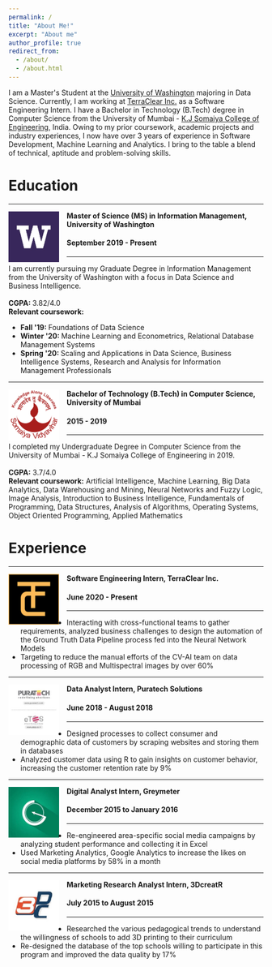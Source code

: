 ```yaml
---
permalink: /
title: "About Me!"
excerpt: "About me"
author_profile: true
redirect_from: 
  - /about/
  - /about.html
---
```


I am a Master's Student at the [University of Washington](https://www.washington.edu/) majoring in Data Science. Currently, I am working at [TerraClear Inc.](https://www.terraclear.com/) as a Software Engineering Intern. I have a Bachelor in Technology (B.Tech) degree in Computer Science from the University of Mumbai - [K.J Somaiya College of Engineering](https://kjsce.somaiya.edu/en), India. Owing to my prior coursework, academic projects and industry experiences, I now have over 3 years of experience in Software Development, Machine Learning and Analytics. I bring to the table a blend of technical, aptitude and problem-solving skills.

# Education
-----
<img align="left" height="100" width="100" src="../images/UW_Logo2.jpg" style="padding-right:15px">

**Master of Science (MS) in Information Management, University of Washington**
#### September 2019 - Present 

-----
I am currently pursuing my Graduate Degree in Information Management from the University of Washington with a focus in Data Science and Business Intelligence. <br> <br>
<strong>CGPA: </strong> 3.82/4.0 <br>
<strong>Relevant coursework:</strong>
* <strong>Fall '19: </strong>Foundations of Data Science  <br>
* <strong>Winter '20: </strong>Machine Learning and Econometrics, Relational Database Management Systems <br>
* <strong>Spring '20: </strong>Scaling and Applications in Data Science, Business Intelligence Systems, Research and Analysis for Information Management Professionals <br>

-----
<img align="left" height="100" width="100" src="../images/somaiya.png" style="padding-right:15px">

**Bachelor of Technology (B.Tech) in Computer Science, University of Mumbai**
#### 2015 - 2019 

-----
I completed my Undergraduate Degree in Computer Science from the University of Mumbai - K.J Somaiya College of Engineering in 2019. <br> <br>
<strong>CGPA:</strong> 3.7/4.0 <br> 
<strong>Relevant coursework:</strong> Artificial Intelligence, Machine Learning, Big Data Analytics, Data Warehousing and Mining, Neural Networks and Fuzzy Logic, Image Analysis, Introduction to Business Intelligence, Fundamentals of Programming, Data Structures, Analysis of Algorithms, Operating Systems, Object Oriented Programming, Applied Mathematics <br>

# Experience
-----
<img align="left" height="100" width="100" src="../images/Terraclear.png" style="padding-right:15px">

**Software Engineering Intern, TerraClear Inc.** 
#### June 2020 - Present 
----- 
* Interacting with cross-functional teams to gather requirements, analyzed business challenges to design the automation of the Ground Truth Data Pipeline process fed into the Neural Network Models
* Targeting to reduce the manual efforts of the CV-AI team on data processing of RGB and Multispectral images by over 60% 

-----
<img align="left" height="100" width="100" src="../images/Puratech.png" style="padding-right:15px">

**Data Analyst Intern, Puratech Solutions**
#### June 2018 - August 2018  
-----
*	Designed processes to collect consumer and demographic data of customers by scraping websites and storing them in databases
*	Analyzed customer data using R to gain insights on customer behavior, increasing the customer retention rate by 9%

-----
<img align="left" height="100" width="100" src="../images/Greymeter.png" style="padding-right:15px">

**Digital Analyst Intern, Greymeter** 
#### December 2015 to January 2016
-----
*	Re-engineered area-specific social media campaigns by analyzing student performance and collecting it in Excel
*	Used Marketing Analytics, Google Analytics to increase the likes on social media platforms by 58% in a month

-----
<img align="left" height="100" width="100" src="../images/3DcreatR.jpg" style="padding-right:15px">

**Marketing Research Analyst Intern, 3DcreatR** 
#### July 2015 to August 2015
-----
*	Researched the various pedagogical trends to understand the willingness of schools to add 3D printing to their curriculum 
*	Re-designed the database of the top schools willing to participate in this program and improved the data quality by 17%
